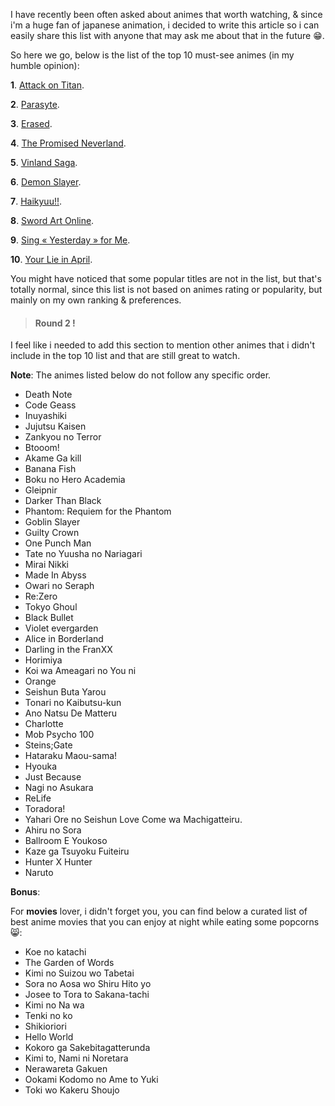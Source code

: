 I have recently been often asked about animes that worth watching, & since i'm a huge fan of japanese animation, i decided to write this article so i can easily share this list with anyone that may ask me about that in the future 😁.

So here we go, below is the list of the top 10 must-see animes (in my humble opinion):

**1**. [Attack on Titan](https://www.google.com/search?q=Attack+on+Titan).

**2**. [Parasyte](https://www.google.com/search?q=Parasyte).

**3**. [Erased](https://www.google.com/search?q=Erased).

**4**. [The Promised Neverland](https://www.google.com/search?q=The+Promised+Neverland).

**5**. [Vinland Saga](https://www.google.com/search?q=Viland+Saga).

**6**. [Demon Slayer](https://www.google.com/search?q=Demon+Slayer).

**7**. [Haikyuu!!](https://www.google.com/search?q=Haikyuu!!).

**8**. [Sword Art Online](https://www.google.com/search?q=Sword+Art+Online).

**9**. [Sing « Yesterday » for Me](https://www.google.com/search?q=Yesterday+wo+Utatte).

**10**. [Your Lie in April](https://www.google.com/search?q=Your+Lie+in+April).

You might have noticed that some popular titles are not in the list, but that's totally normal, since this list is not based on animes rating or popularity, but mainly on my own ranking & preferences.

<blockquote><h4>Round 2 !</h4></blockquote>

I feel like i needed to add this section to mention other animes that i didn't include in the top 10 list and that are still great to watch.

**Note**: The animes listed below do not follow any specific order.

- Death Note
- Code Geass
- Inuyashiki
- Jujutsu Kaisen
- Zankyou no Terror
- Btooom!
- Akame Ga kill
- Banana Fish
- Boku no Hero Academia
- Gleipnir
- Darker Than Black
- Phantom: Requiem for the Phantom
- Goblin Slayer
- Guilty Crown
- One Punch Man
- Tate no Yuusha no Nariagari
- Mirai Nikki
- Made In Abyss
- Owari no Seraph
- Re:Zero
- Tokyo Ghoul
- Black Bullet
- Violet evergarden
- Alice in Borderland
- Darling in the FranXX
- Horimiya
- Koi wa Ameagari no You ni
- Orange
- Seishun Buta Yarou
- Tonari no Kaibutsu-kun
- Ano Natsu De Matteru
- Charlotte
- Mob Psycho 100
- Steins;Gate
- Hataraku Maou-sama!
- Hyouka
- Just Because
- Nagi no Asukara
- ReLife
- Toradora!
- Yahari Ore no Seishun Love Come wa Machigatteiru.
- Ahiru no Sora
- Ballroom E Youkoso
- Kaze ga Tsuyoku Fuiteiru
- Hunter X Hunter
- Naruto

**Bonus**:

For **movies** lover, i didn't forget you, you can find below a curated list of best anime movies that you can enjoy at night while eating some popcorns 😸:

- Koe no katachi
- The Garden of Words
- Kimi no Suizou wo Tabetai
- Sora no Aosa wo Shiru Hito yo
- Josee to Tora to Sakana-tachi
- Kimi no Na wa
- Tenki no ko
- Shikioriori
- Hello World
- Kokoro ga Sakebitagatterunda
- Kimi to, Nami ni Noretara
- Nerawareta Gakuen
- Ookami Kodomo no Ame to Yuki
- Toki wo Kakeru Shoujo
